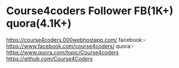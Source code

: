 # Course4coders Follower FB(1K+) quora(4.1K+)
https://course4coders.000webhostapp.com/
facebook:- https://www.facebook.com/course4coders/
quora:- https://www.quora.com/topic/Course4coders
https://github.com/Course4Coders
